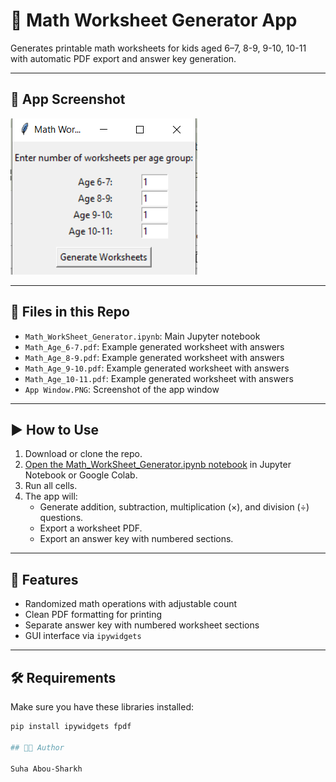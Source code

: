 # 🧮 Math Worksheet Generator App

Generates printable math worksheets for kids aged 6–7, 8-9, 9-10, 10-11 with automatic PDF export and answer key generation.

---

## 📸 App Screenshot

![App Screenshot](App%20Window.PNG)

---

## 📂 Files in this Repo

- `Math_WorkSheet_Generator.ipynb`: Main Jupyter notebook
- `Math_Age_6-7.pdf`: Example generated worksheet with answers
- `Math_Age_8-9.pdf`: Example generated worksheet with answers
- `Math_Age_9-10.pdf`: Example generated worksheet with answers
- `Math_Age_10-11.pdf`: Example generated worksheet with answers
- `App Window.PNG`: Screenshot of the app window

---

## ▶️ How to Use

1. Download or clone the repo.
2. [Open the Math_WorkSheet_Generator.ipynb notebook](Math_WorkSheet_Generator.ipynb) in Jupyter Notebook or Google Colab.
3. Run all cells.
4. The app will:
   - Generate addition, subtraction, multiplication (×), and division (÷) questions.
   - Export a worksheet PDF.
   - Export an answer key with numbered sections.

---

## 🔧 Features

- Randomized math operations with adjustable count
- Clean PDF formatting for printing
- Separate answer key with numbered worksheet sections
- GUI interface via `ipywidgets`

---

## 🛠️ Requirements

Make sure you have these libraries installed:

```bash
pip install ipywidgets fpdf

## 👩‍💻 Author

Suha Abou-Sharkh
